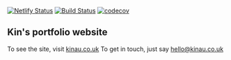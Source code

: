 [![Netlify Status](https://api.netlify.com/api/v1/badges/4e44f83a-0fb1-47b2-bc0c-f248b5168928/deploy-status)](https://app.netlify.com/sites/lucid-montalcini-aad5da/deploys) [![Build Status](https://travis-ci.com/kin-au/kinau-website.svg?branch=master)](https://travis-ci.com/kin-au/kinau-website) [![codecov](https://codecov.io/gh/kin-au/kinau-website/branch/master/graph/badge.svg)](https://codecov.io/gh/kin-au/kinau-website)

## Kin's portfolio website

To see the site, visit [kinau.co.uk](https://kinau.co.uk)
To get in touch, just say [hello@kinau.co.uk](mailto:hello@kinau.co.uk)
